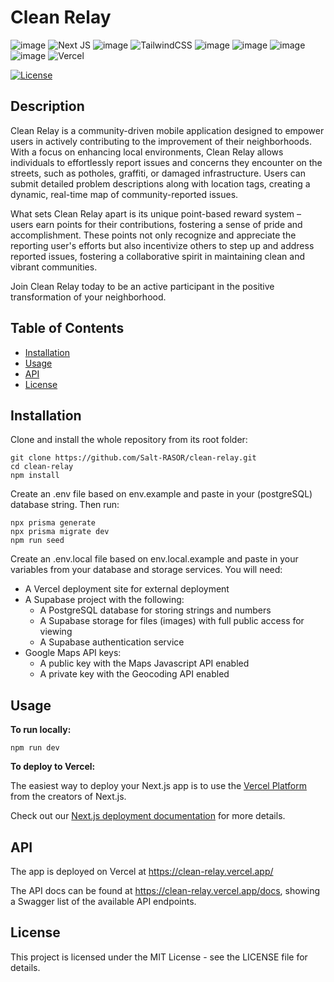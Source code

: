 # Clean Relay

![image](https://img.shields.io/badge/TypeScript-007ACC?style=for-the-badge&logo=typescript&logoColor=white)
![Next JS](https://img.shields.io/badge/Next-black?style=for-the-badge&logo=next.js&logoColor=white)
![image](https://img.shields.io/badge/React-20232A?style=for-the-badge&logo=react&logoColor=61DAFB)
![TailwindCSS](https://img.shields.io/badge/tailwindcss-%2338B2AC.svg?style=for-the-badge&logo=tailwind-css&logoColor=white)
![image](https://img.shields.io/badge/PostgreSQL-316192?style=for-the-badge&logo=postgresql&logoColor=white)
![image](https://img.shields.io/badge/Prisma-3982CE?style=for-the-badge&logo=Prisma&logoColor=white)
![image](https://img.shields.io/badge/Supabase-181818?style=for-the-badge&logo=supabase&logoColor=white)
![image](https://img.shields.io/badge/Google_Cloud-4285F4?style=for-the-badge&logo=google-cloud&logoColor=white)
![Vercel](https://img.shields.io/badge/vercel-%23000000.svg?style=for-the-badge&logo=vercel&logoColor=white)

[![License](https://img.shields.io/badge/license-MIT-blue.svg)](LICENSE)

## Description

<p>Clean Relay is a community-driven mobile application designed to empower users in actively contributing to the improvement of their neighborhoods. With a focus on enhancing local environments, Clean Relay allows individuals to effortlessly report issues and concerns they encounter on the streets, such as potholes, graffiti, or damaged infrastructure. Users can submit detailed problem descriptions along with location tags, creating a dynamic, real-time map of community-reported issues.</p>

<p>What sets Clean Relay apart is its unique point-based reward system – users earn points for their contributions, fostering a sense of pride and accomplishment. These points not only recognize and appreciate the reporting user's efforts but also incentivize others to step up and address reported issues, fostering a collaborative spirit in maintaining clean and vibrant communities.</p>

<p>Join Clean Relay today to be an active participant in the positive transformation of your neighborhood.</p>

## Table of Contents

- [Installation](#installation)
- [Usage](#usage)
- [API](#api)
- [License](#license)

## Installation

Clone and install the whole repository from its root folder:

```
git clone https://github.com/Salt-RASOR/clean-relay.git
cd clean-relay
npm install
```

Create an .env file based on env.example and paste in your (postgreSQL) database string. Then run:

```
npx prisma generate
npx prisma migrate dev
npm run seed
```

Create an .env.local file based on env.local.example and paste in your variables from your database and storage services. You will need:

- A Vercel deployment site for external deployment
- A Supabase project with the following:
  - A PostgreSQL database for storing strings and numbers
  - A Supabase storage for files (images) with full public access for viewing
  - A Supabase authentication service
- Google Maps API keys:
  - A public key with the Maps Javascript API enabled
  - A private key with the Geocoding API enabled

## Usage

**To run locally:**

```
npm run dev
```

**To deploy to Vercel:**

The easiest way to deploy your Next.js app is to use the [Vercel Platform](https://vercel.com/new?utm_medium=default-template&filter=next.js&utm_source=create-next-app&utm_campaign=create-next-app-readme) from the creators of Next.js.

Check out our [Next.js deployment documentation](https://nextjs.org/docs/deployment) for more details.

## API

The app is deployed on Vercel at https://clean-relay.vercel.app/

The API docs can be found at https://clean-relay.vercel.app/docs, showing a Swagger list of the available API endpoints.

## License

This project is licensed under the MIT License - see the LICENSE file for details.
